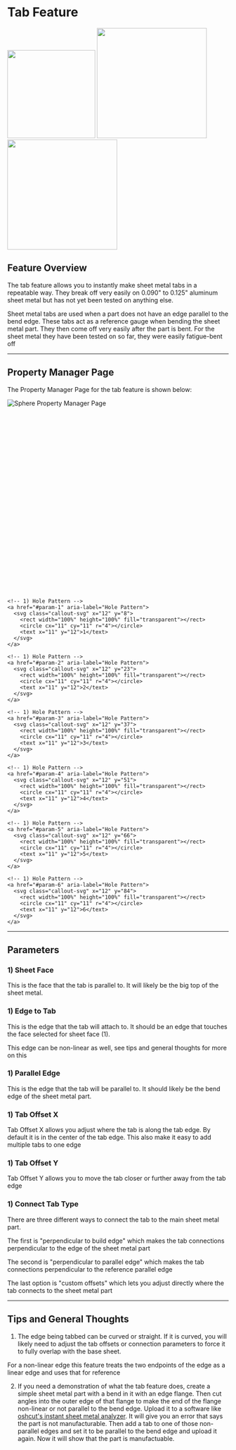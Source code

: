 # Tab Feature

<p align="left">
<img src="https://tamu-edu.github.io/rad_lab_rad_cad_documentation/demo-images/tab1.png" width="200">
  <img src="https://tamu-edu.github.io/rad_lab_rad_cad_documentation/demo-images/tab2.png" width="250">
  <img src="https://tamu-edu.github.io/rad_lab_rad_cad_documentation/demo-images/tab3.png" width="250">
</p>

## Feature Overview

The tab feature allows you to instantly make sheet metal tabs in a repeatable way. They break off very easily on 0.090" to 0.125" aluminum sheet metal but has not yet been tested on anything else.

Sheet metal tabs are used when a part does not have an edge parallel to the bend edge. These tabs act as a reference gauge when bending the sheet metal part. They then come off very easily after the part is bent. For the sheet metal they have been tested on so far, they were easily fatigue-bent off

---

## Property Manager Page

The Property Manager Page for the tab feature is shown below:

<div class="image-annot"
     style="--callout-stroke: 2px;
            --callout-size: 22px;
            --callout-font-size: 6.5px;
            --callout-stroke-color: red;
            --callout-text-color: red;
            --callout-stroke-hover: blue;
            --callout-text-hover: blue;">
  <img src="https://tamu-edu.github.io/rad_lab_rad_cad_documentation/images/tab-pmp.png" alt="Sphere Property Manager Page">

  <svg viewBox="0 0 120 100" preserveAspectRatio="xMidYMid meet" aria-hidden="true">

    <!-- 1) Hole Pattern -->
    <a href="#param-1" aria-label="Hole Pattern">
      <svg class="callout-svg" x="12" y="8">
        <rect width="100%" height="100%" fill="transparent"></rect>
        <circle cx="11" cy="11" r="4"></circle>
        <text x="11" y="12">1</text>
      </svg>
    </a>

    <!-- 1) Hole Pattern -->
    <a href="#param-2" aria-label="Hole Pattern">
      <svg class="callout-svg" x="12" y="23">
        <rect width="100%" height="100%" fill="transparent"></rect>
        <circle cx="11" cy="11" r="4"></circle>
        <text x="11" y="12">2</text>
      </svg>
    </a>

    <!-- 1) Hole Pattern -->
    <a href="#param-3" aria-label="Hole Pattern">
      <svg class="callout-svg" x="12" y="37">
        <rect width="100%" height="100%" fill="transparent"></rect>
        <circle cx="11" cy="11" r="4"></circle>
        <text x="11" y="12">3</text>
      </svg>
    </a>

    <!-- 1) Hole Pattern -->
    <a href="#param-4" aria-label="Hole Pattern">
      <svg class="callout-svg" x="12" y="51">
        <rect width="100%" height="100%" fill="transparent"></rect>
        <circle cx="11" cy="11" r="4"></circle>
        <text x="11" y="12">4</text>
      </svg>
    </a>

    <!-- 1) Hole Pattern -->
    <a href="#param-5" aria-label="Hole Pattern">
      <svg class="callout-svg" x="12" y="66">
        <rect width="100%" height="100%" fill="transparent"></rect>
        <circle cx="11" cy="11" r="4"></circle>
        <text x="11" y="12">5</text>
      </svg>
    </a>

    <!-- 1) Hole Pattern -->
    <a href="#param-6" aria-label="Hole Pattern">
      <svg class="callout-svg" x="12" y="84">
        <rect width="100%" height="100%" fill="transparent"></rect>
        <circle cx="11" cy="11" r="4"></circle>
        <text x="11" y="12">6</text>
      </svg>
    </a>


  </svg>
</div>


---

## Parameters

### <a id="param-1"></a>1) Sheet Face

This is the face that the tab is parallel to. It will likely be the big top of the sheet metal.

### <a id="param-2"></a>1) Edge to Tab

This is the edge that the tab will attach to. It should be an edge that touches the face selected for sheet face (1).

This edge can be non-linear as well, see tips and general thoughts for more on this

### <a id="param-3"></a>1) Parallel Edge

This is the edge that the tab will be parallel to. It should likely be the bend edge of the sheet metal part.

### <a id="param-4"></a>1) Tab Offset X

Tab Offset X allows you adjust where the tab is along the tab edge. By default it is in the center of the tab edge. This also make it easy to add multiple tabs to one edge

### <a id="param-5"></a>1) Tab Offset Y

Tab Offset Y allows you to move the tab closer or further away from the tab edge

### <a id="param-6"></a>1) Connect Tab Type

There are three different ways to connect the tab to the main sheet metal part.

The first is "perpendicular to build edge" which makes the tab connections perpendicular to the edge of the sheet metal part

The second is "perpendicular to parallel edge" which makes the tab connections perpendicular to the reference parallel edge

The last option is "custom offsets" which lets you adjust directly where the tab connects to the sheet metal part

---

## Tips and General Thoughts

1. The edge being tabbed can be curved or straight. If it is curved, you will likely need to adjust the tab offsets or connection parameters to force it to fully overlap with the base sheet. 

For a non-linear edge this feature treats the two endpoints of the edge as a linear edge and uses that for reference

2. If you need a demonstration of what the tab feature does, create a simple sheet metal part with a bend in it with an edge flange. Then cut angles into the outer edge of that flange to make the end of the flange non-linear or not parallel to the bend edge. Upload it to a software like [oshcut's instant sheet metal analyzer](https://app.oshcut.com/cart). It will give you an error that says the part is not manufacturable. Then add a tab to one of those non-parallel edges and set it to be parallel to the bend edge and upload it again. Now it will show that the part is manufactuable.